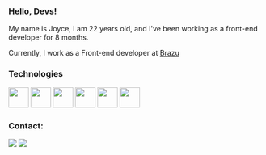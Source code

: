 ### Hello, Devs!

My name is Joyce, I am 22 years old, and I've been working as a front-end developer for 8 months.

Currently, I work as a Front-end developer at <a href = "https://www.brazu.io/" target="_blank">Brazu</a>

### Technologies

<img src="https://cdn.jsdelivr.net/gh/devicons/devicon/icons/html5/html5-original.svg" width="40" height="40"> <img src="https://cdn.jsdelivr.net/gh/devicons/devicon/icons/css3/css3-original.svg" width="40" height="40"> <img src="https://cdn.jsdelivr.net/gh/devicons/devicon/icons/javascript/javascript-original.svg" width="40" height="40">
<img src="https://upload.wikimedia.org/wikipedia/commons/thumb/a/a7/React-icon.svg/2300px-React-icon.svg.png" width="40" height="40"></img>
<img src="https://upload.wikimedia.org/wikipedia/commons/thumb/4/4c/Typescript_logo_2020.svg/2048px-Typescript_logo_2020.svg.png" width="40" height="40"></img>
<img src="https://mui.com/static/logo.png" width="40" height="40"></img> 

### Contact:

<div>
<a href = "mailto:joyce.mbt@gmail.com"><img src="https://img.shields.io/badge/Gmail-D14836?style=for-the-badge&logo=gmail&logoColor=white" target="_blank"></a>
<a href="https://www.linkedin.com/in/joyce-teodoro/" target="_blank"><img src="https://img.shields.io/badge/-LinkedIn-%230077B5?style=for-the-badge&logo=linkedin&logoColor=white" target="_blank"></a>


</div>
<!--
**dodojoy/dodojoy** is a ✨ _special_ ✨ repository because its `README.md` (this file) appears on your GitHub profile.

